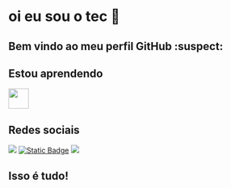 # oi eu sou o tec 👋
## Bem vindo ao meu perfil GitHub :suspect:

<!--
**tecnic-1/tecnic-1** is a ✨ _special_ ✨ repository because its `README.md` (this file) appears on your GitHub profile.

Here are some ideas to get you started:

- 💬 Atualmente estou trabalhando em vídeos e jogos!
- ✏️ Atualmente estou aprendendo javascript e desenvolvimento de jogo!
- ♥️ Pronomes: ele/dele
- Linguas que fala: 🇺🇸 🇧🇷
-->

## Estou aprendendo
<img loading="lazy" src="https://cdn.jsdelivr.net/gh/devicons/devicon@latest/icons/javascript/javascript-original.svg" width="40" height="40"/>

## Redes sociais
<div>
  <a href="https://www.youtube.com/@tecnicgamer1" target="_blank"><img loading="lazy" src="https://img.shields.io/badge/YouTube-FF0000?style=for-the-badge&logo=youtube&logoColor=white" target="_blank"></a>
  <a href="https://gamejolt.com/@tecnicgamer" target="_blank"><img alt="Static Badge" src="https://img.shields.io/badge/gamejolt-%23CCFF00?style=for-the-badge&logo=gamejolt&logoColor=black"></a>
  <a href="https://www.instagram.com/nicolas.miguel.knupffer/"><img loading="lazy" src="https://img.shields.io/badge/-Instagram-%23E4405F?style=for-the-badge&logo=instagram&logoColor=white"></a>
</div>

## Isso é tudo!
<img loading="lazy" link rel="stylesheet" type='text/css' href="https://media.tenor.com/NjXUcFTS_EkAAAAi/madeline-celeste.gif"/>
